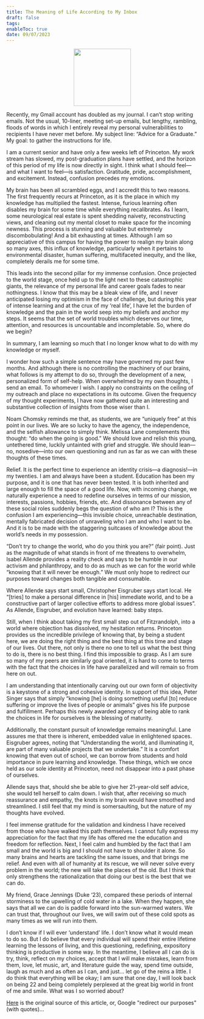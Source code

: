 ```yaml
---
title: The Meaning of Life According to My Inbox
draft: false
tags: 
enableToc: true
date: 09/07/2023
---
```

<img src="images/thinker.png" width="150" style="display: block; margin-left: auto; margin-right: auto;">

Recently, my Gmail account has doubled as my journal. I can’t stop writing emails. Not the usual, 10-liner, meeting set-up emails, but lengthy, rambling, floods of words in which I entirely reveal my personal vulnerabilities to recipients I have never met before. My subject line: “Advice for a Graduate.” My goal: to gather the instructions for life. 


  
I am a current senior and have only a few weeks left of Princeton. My work stream has slowed, my post-graduation plans have settled, and the horizon of this period of my life is now directly in sight. I think what I should feel—and what I want to feel—is satisfaction. Gratitude, pride, accomplishment, and excitement. Instead, confusion precedes my emotions. 

  

My brain has been all scrambled eggs, and I accredit this to two reasons. The first frequently recurs at Princeton, as it is the place in which my knowledge has multiplied the fastest. Intense, furious learning often disables my brain for some time while everything recalibrates. As I learn, some neurological real estate is spent shedding naivety, reconstructing views, and cleaning out my mental closet to make space for the incoming newness. This process is stunning and valuable but extremely discombobulating! And a bit exhausting at times. Although I am so appreciative of this campus for having the power to realign my brain along so many axes, this influx of knowledge, particularly when it pertains to environmental disaster, human suffering, multifaceted inequity, and the like, completely derails me for some time. 

  

This leads into the second pillar for my immense confusion. Once projected to the world stage, once held up to the light next to these catastrophic giants, the relevance of my personal life and career goals fades to near nothingness. I know that this may be a bleak view of life, and I never anticipated losing my optimism in the face of challenge, but during this year of intense learning and at the crux of my ‘real life’, I have let the burden of knowledge and the pain in the world seep into my beliefs and anchor my steps. It seems that the set of world troubles which deserves our time, attention, and resources is uncountable and incompletable. So, where do we begin?

  

In summary, I am learning so much that I no longer know what to do with my knowledge or myself. 

  

I wonder how such a simple sentence may have governed my past few months. And although there is no controlling the machinery of our brains, what follows is my attempt to do so, through the development of a new, personalized form of self-help. When overwhelmed by my own thoughts, I send an email. To whomever I wish. I apply no constraints on the ceiling of my outreach and place no expectations in its outcome. Given the frequency of my thought experiments, I have now gathered quite an interesting and substantive collection of insights from those wiser than I. 

  

Noam Chomsky reminds me that, as students, we are “uniquely free” at this point in our lives. We are so lucky to have the agency, the independence, and the selfish allowance to simply think. Melissa Lane complements this thought: “do when the going is good.” We should love and relish this young, untethered time, luckily untainted with grief and struggle. We should lean—no, nosedive—into our own questioning and run as far as we can with these thoughts of these times. 

  

Relief. It is the perfect time to experience an identity crisis—a diagnosis!—in my twenties. I am and always have been a student. Education has been my purpose, and it is one that has never been tested. It is both inherited and large enough to fill the space of a good life. Now, with incoming change, we naturally experience a need to redefine ourselves in terms of our mission, interests, passions, hobbies, friends, etc. And dissonance between any of these social roles suddenly begs the question of who am I? This is the confusion I am experiencing—this invisible choice, unreachable destination, mentally fabricated decision of unraveling who I am and who I want to be. And it is to be made with the staggering suitcases of knowledge about the world’s needs in my possession. 

  

“Don’t try to change the world, who do you think you are?” (fair point). Just as the magnitude of what stands in front of me threatens to overwhelm, Isabel Allende provides a reality check and says to be humble in our activism and philanthropy, and to do as much as we can for the world while “knowing that it will never be enough.” We must only hope to redirect our purposes toward changes both tangible and consumable.   

  

Where Allende says start small, Christopher Eisgruber says start local. He “[tries] to make a personal difference in [his] immediate world, and to be a constructive part of larger collective efforts to address more global issues”. As Allende, Eisgruber, and evolution have learned: baby steps. 

  

Still, when I think about taking my first small step out of Fitzrandolph, into a world where objection has dissolved, my hesitation returns. Princeton provides us the incredible privilege of knowing that, by being a student here, we are doing the right thing and the best thing at this time and stage of our lives. Out there, not only is there no one to tell us what the best thing to do is, there is no best thing. I find this impossible to grasp. As I am sure so many of my peers are similarly goal oriented, it is hard to come to terms with the fact that the choices in life have parallelized and will remain so from here on out.

  

I am understanding that intentionally carving out our own form of objectivity is a keystone of a strong and cohesive identity. In support of this idea, Peter Singer says that simply “knowing [he] is doing something useful [to] reduce suffering or improve the lives of people or animals” gives his life purpose and fulfillment. Perhaps this newly awarded agency of being able to rank the choices in life for ourselves is the blessing of maturity. 

  

Additionally, the constant pursuit of knowledge remains meaningful. Lane assures me that there is inherent, embedded value in enlightened spaces. Eisgruber agrees, noting that “Understanding the world, and illuminating it, are part of many valuable projects that we undertake.” It is a comfort knowing that even out of school, we can borrow from students and hold importance in pure learning and knowledge. These things, which we once held as our sole identity at Princeton, need not disappear into a past phase of ourselves. 

  

Allende says that, should she be able to give her 21-year-old self advice, she would tell herself to calm down. I wish that, after receiving so much reassurance and empathy, the knots in my brain would have smoothed and streamlined. I still feel that my mind is somersaulting, but the nature of my thoughts have evolved.

  

I feel immense gratitude for the validation and kindness I have received from those who have walked this path themselves. I cannot fully express my appreciation for the fact that my life has offered me the education and freedom for reflection. Next, I feel calm and humbled by the fact that I am small and the world is big and I should not have to shoulder it alone. So many brains and hearts are tackling the same issues, and that brings me relief. And even with all of humanity at its rescue, we will never solve every problem in the world; the new will take the places of the old. But I think that only strengthens the rationalization that doing our best is the best that we can do. 

  

My friend, Grace Jennings (Duke ‘23), compared these periods of internal storminess to the upwelling of cold water in a lake. When they happen, she says that all we can do is paddle forward into the sun-warmed waters. We can trust that, throughout our lives, we will swim out of these cold spots as many times as we will run into them.

  

I don’t know if I will ever ‘understand’ life. I don’t know what it would mean to do so. But I do believe that every individual will spend their entire lifetime learning the lessons of living, and this questioning, redefining, expository thinking is productive in some way. In the meantime, I believe all I can do is try, think, reflect on my choices, accept that I will make mistakes, learn from them, love, let music, art, and literature guide the way, spend time outside, laugh as much and as often as I can, and just… let go of the reins a little. I do think that everything will be okay; I am sure that one day, I will look back on being 22 and being completely perplexed at the great big world in front of me and smile. What was I so worried about?


[Here](https://nassauweekly.com/the-meaning-of-life-according-to-my-inbox/#google_vignette) is the original source of this article, or, Google "redirect our purposes" (with quotes)...

